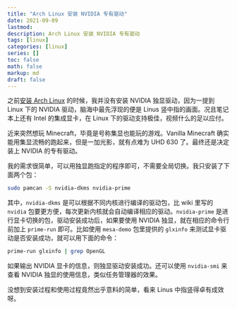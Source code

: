 ```yaml
---
title: "Arch Linux 安装 NVIDIA 专有驱动"
date: 2021-09-09
lastmod:
description: Arch Linux 安装 NVIDIA 专有驱动
tags: [linux]
categories: [linux]
series: []
toc: false
math: false
markup: md
draft: false
---
```


之前[安装 Arch Linux](https://www.littlezhang.com/2021/01/archlinux-%E5%AE%89%E8%A3%85%E8%AE%B0%E5%BD%95/) 的时候，我并没有安装 NVIDIA 独显驱动，因为一提到 Linux 下的 NVIDIA 驱动，脑海中最先浮现的便是 Linus 竖中指的画面。况且笔记本上还有 Intel 的集成显卡，在 Linux 下的驱动支持极佳，视频什么的足以应付。

近来突然想玩 Minecraft，毕竟是号称集显也能玩的游戏。Vanilla Minecraft 确实能用集显流畅的跑起来，但是一加光影，就有点难为 UHD 630 了。最终还是决定装上 NVIDIA 的专有驱动。

我的需求很简单，可以用独显跑指定的程序即可，不需要全局切换。我只安装了下面两个包：

```bash
sudo pamcan -S nvidia-dkms nvidia-prime
```

其中，`nvidia-dkms` 是可以根据不同内核进行编译的驱动包，比 wiki 里写的 `nvidia` 包要更方便，每次更新内核就会自动编译相应的驱动。`nvidia-prime` 是进行显卡切换的包，驱动安装成功后，如果要使用 NVIDIA 独显，就在相应的命令行前加上 `prime-run` 即可。比如使用 `mesa-demo` 包里提供的 `glxinfo` 来测试显卡驱动是否安装成功，就可以用下面的命令：

```bash
prime-run glxinfo | grep OpenGL
```

如果输出 NVIDIA 显卡的信息，则独显驱动安装成功。还可以使用 `nvidia-smi` 来查看 NVIDIA 独显的使用信息，类似任务管理器的效果。

没想到安装过程和使用过程竟然出乎意料的简单，看来 Linus 中指竖得卓有成效呀。
